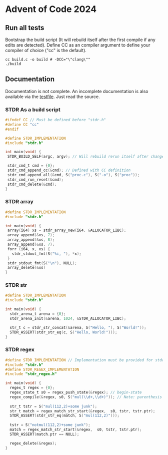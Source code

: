 # Advent of Code 2024

## Run all tests
Bootstrap the build script (It will rebuild itself after the first compile if any edits are detected). Define CC as an compiler argument to define your compiler of choice ("cc" is the default).
```console
cc build.c -o build # -DCC="\"clang\""
./build
```

## Documentation

Documentation is not complete. An incomplete documentation is also available via the [testfile](tests/test.c). Just read the source.

### STDR As a build script 
 ```c
#ifndef CC // Must be defined before "stdr.h"
#define CC "cc"
#endif

#define STDR_IMPLEMENTATION
#include "stdr.h"

int main(void) {
  STDR_BUILD_SELF(argc, argv); // Will rebuild rerun itself after changes in the script.

  stdr_cmd_t cmd = {0};
  stdr_cmd_append_cc(&cmd); // Defined with CC definition
  stdr_cmd_append_all(&cmd, S("proc.c"), S("-o"), S("proc"));
  stdr_cmd_run_reset(&cmd);
  stdr_cmd_delete(&cmd);
}
```

### STDR array
 ```c
#define STDR_IMPLEMENTATION
#include "stdr.h"

int main(void) {
  array(i64) xs = stdr_array_new(i64, &ALLOCATOR_LIBC);
  array_append(&xs, 7);
  array_append(&xs, 8);
  array_append(&xs, 7);
  forr (i64, x, xs) {
    stdr_stdout_fmt(S("%i, "), *x);
  }
  stdr_stdout_fmt(S("\n"), NULL);
  array_delete(&xs)
}
```

### STDR str
```c
#define STDR_IMPLEMENTATION
#include "stdr.h"

int main(void) {
  stdr_arena_t arena = {0};
  stdr_arena_init(&arena, 1024, &STDR_ALLOCATOR_LIBC);

  str_t c = stdr_str_concat(&arena, S("Hello, "), S("World!"));
  STDR_ASSERT(stdr_str_eq(c, S("Hello, World!")));
}
```

### STDR regex
```c
#define STDR_IMPLEMENTATION // Implementation must be provided for stdr_regex.h
#include "stdr.h"
#define STDR_REGEX_IMPLEMENTATION
#include "stdr_regex.h"

int main(void) {
  regex_t regex = {0};
  regex_state_t s0 = regex_push_state(&regex); // begin-state
  regex_compile(&regex, s0, S("mul(\\d+,\\d+)")); // Note: parenthesis are character literals
  
  str_t tstr = S("mul(112,2)+some junk");
  str_t match = regex_match_str_start(&regex,  s0, tstr, tstr.ptr);
  STDR_ASSERT(stdr_str_eq(match, S("mul(112,2)")));
  
  tstr = S("notmul(112,2)+some junk");
  match = regex_match_str_start(&regex,  s0, tstr, tstr.ptr);
  STDR_ASSERT(match.ptr == NULL);

  regex_delete(&regex);
}
```

